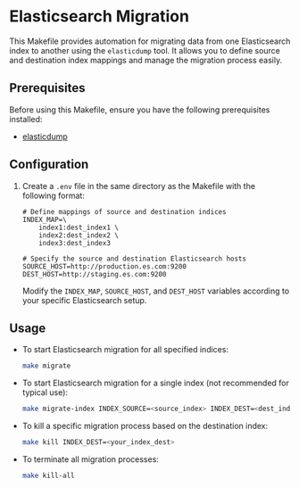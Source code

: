 # Elasticsearch Migration

This Makefile provides automation for migrating data from one Elasticsearch index to another using the `elasticdump` tool. It allows you to define source and destination index mappings and manage the migration process easily.

## Prerequisites

Before using this Makefile, ensure you have the following prerequisites installed:

- [elasticdump](https://www.npmjs.com/package/elasticdump)

## Configuration

1. Create a `.env` file in the same directory as the Makefile with the following format:

    ```env
    # Define mappings of source and destination indices
    INDEX_MAP=\
        index1:dest_index1 \
        index2:dest_index2 \
        index3:dest_index3

    # Specify the source and destination Elasticsearch hosts
    SOURCE_HOST=http://production.es.com:9200
    DEST_HOST=http://staging.es.com:9200
    ```

   Modify the `INDEX_MAP`, `SOURCE_HOST`, and `DEST_HOST` variables according to your specific Elasticsearch setup.

## Usage

- To start Elasticsearch migration for all specified indices:

    ```bash
    make migrate
    ```

- To start Elasticsearch migration for a single index (not recommended for typical use):

    ```bash
    make migrate-index INDEX_SOURCE=<source_index> INDEX_DEST=<dest_index>
    ```

- To kill a specific migration process based on the destination index:

    ```bash
    make kill INDEX_DEST=<your_index_dest>
    ```

- To terminate all migration processes:

    ```bash
    make kill-all
    ```
